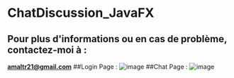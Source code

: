 # ChatDiscussion_JavaFX

## Pour plus d'informations ou en cas de problème, contactez-moi à :
**amaltr21@gmail.com**
##Login Page : 
![image](https://github.com/user-attachments/assets/ed54ee57-d5e2-499e-aadb-4209872503d9)
##Chat Page : 
![image](https://github.com/user-attachments/assets/b5ae4a98-6882-4110-b015-026082a4dced)
